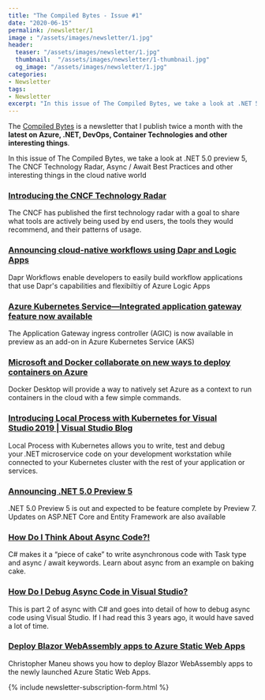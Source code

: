 ```yaml
---
title: "The Compiled Bytes - Issue #1"
date: "2020-06-15"
permalink: /newsletter/1
image : "/assets/images/newsletter/1.jpg"
header:
  teaser: "/assets/images/newsletter/1.jpg"
  thumbnail:  "/assets/images/newsletter/1-thumbnail.jpg"
  og_image: "/assets/images/newsletter/1.jpg"
categories:
- Newsletter
tags:
- Newsletter
excerpt: "In this issue of The Compiled Bytes, we take a look at .NET 5.0 preview 5, The CNCF Technology Radar, Async / Await Best Practices and other interesting things in the cloud native world"
---
```


The [Compiled Bytes](https://www.gurucharan.in/newsletter/) is a newsletter that I publish twice a month with the **latest on Azure, .NET, DevOps, Container Technologies and other interesting things**.

In this issue of The Compiled Bytes, we take a look at .NET 5.0 preview 5, The CNCF Technology Radar, Async / Await Best Practices and other interesting things in the cloud native world

### [Introducing the CNCF Technology Radar](https://www.cncf.io/blog/2020/06/12/introducing-the-cncf-technology-radar/)

The CNCF has published the first technology radar with a goal to share what tools are actively being used by end users, the tools  they would recommend, and their patterns of usage.

### [Announcing cloud-native workflows using Dapr and Logic Apps](https://cloudblogs.microsoft.com/opensource/2020/05/26/announcing-cloud-native-workflows-dapr-logic-apps/)

Dapr Workflows enable developers to easily build workflow applications that use Dapr&#x27;s capabilities and flexibiltiy of Azure Logic Apps

### [Azure Kubernetes Service—Integrated application gateway feature now available](https://azure.microsoft.com/en-us/updates/azure-kubernetes-service-integrated-application-gateway-feature-now-available/)

The Application Gateway ingress controller (AGIC) is now available in preview as an add-on in Azure Kubernetes Service (AKS)

### [Microsoft and Docker collaborate on new ways to deploy containers on Azure](https://azure.microsoft.com/blog/microsoft-and-docker-collaborate-on-new-ways-to-deploy-containers-on-azure/)

Docker Desktop will provide a way to natively set Azure as a context to run containers in the cloud with a few simple commands.

### [Introducing Local Process with Kubernetes for Visual Studio 2019 | Visual Studio Blog](https://devblogs.microsoft.com/visualstudio/introducing-local-process-with-kubernetes-for-visual-studio 2019/)

Local Process with Kubernetes allows you to write, test and debug your .NET microservice code on your development workstation while connected to your Kubernetes cluster with the rest of your application or services.

### [Announcing .NET 5.0 Preview 5](https://devblogs.microsoft.com/dotnet/announcing-net-5-0-preview-5/)

.NET 5.0 Preview 5 is out and expected to be feature complete by Preview 7. Updates on ASP.NET Core and Entity Framework are also available

### [How Do I Think About Async Code?!](https://devblogs.microsoft.com/visualstudio/how-do-i-think-about-async-code/)

C# makes it a “piece of cake” to write asynchronous code with Task type and async / await keywords. Learn about async from an example on baking cake.

### [How Do I Debug Async Code in Visual Studio?](https://devblogs.microsoft.com/visualstudio/how-do-i-debug-async-code-in-visual-studio/)

This is part 2 of async with C# and goes into detail of how to debug async code using Visual Studio. If I had read this 3 years ago, it would have saved a lot of time.

### [Deploy Blazor WebAssembly apps to Azure Static Web Apps](https://dev.to/azure/deploy-blazor-webassembly-apps-to-azure-static-web-apps-6bp)

Christopher Maneu shows you how to deploy Blazor WebAssembly apps to the newly launched Azure Static Web Apps.

{% include newsletter-subscription-form.html %}
